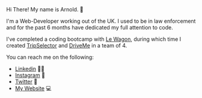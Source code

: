 <ReadMe>
  Hi There! My name is Arnold. 👋

  I'm a Web-Developer working out of the UK. I used to be in law enforcement and for the past 6 months have dedicated my full attention to code.

  I've completed a coding bootcamp with <a href="https://www.lewagon.com/">Le Wagon</a>, during which time I created <a href="https://www.trips-selector.com/">TripSelector</a> and <a href="https://www.DriveMe.com/">DriveMe</a> in a team of 4.

  You can reach me on the following:
<ul>
  <li>
  <a href="https://www.linkedin.com/in/arnoldcubicijones/">Linkedin</a> 🧑‍💻
  </li>
  <li>
  <a href="https://www.instagram.com/ajwebdesigns/">Instagram</a> 📸
  </li>
  <li>
  <a href="https://twitter.com/ArnoldCJones">Twitter</a> 🐥
  </li>
  <li>
  <a href="https://www.arnoldcjones.co.uk">My Website</a> 💻
  </li>
</ReadMe>

